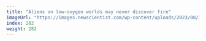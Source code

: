 ```yaml
---
title: "Aliens on low-oxygen worlds may never discover fire"
imageUrl: "https://images.newscientist.com/wp-content/uploads/2023/08/15131041/SEI_167617762.jpg?width=788"
index: 282
weight: 282
---
```

